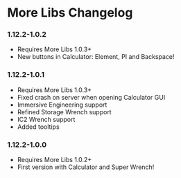 # More Libs Changelog

### 1.12.2-1.0.2
- Requires More Libs 1.0.3+
- New buttons in Calculator: Element, PI and Backspace!

### 1.12.2-1.0.1
- Requires More Libs 1.0.3+
- Fixed crash on server when opening Calculator GUI
- Immersive Engineering support
- Refined Storage Wrench support
- IC2 Wrench support
- Added tooltips

### 1.12.2-1.0.0
- Requires More Libs 1.0.2+
- First version with Calculator and Super Wrench!